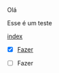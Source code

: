 Olá

Esse é um teste 

[index](index.md)

- [x] [Fazer](Fazer.md)
- [  ] Fazer





















